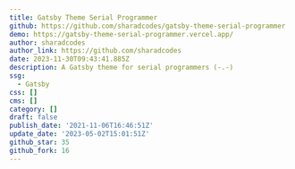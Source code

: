 ```yaml
---
title: Gatsby Theme Serial Programmer
github: https://github.com/sharadcodes/gatsby-theme-serial-programmer
demo: https://gatsby-theme-serial-programmer.vercel.app/
author: sharadcodes
author_link: https://github.com/sharadcodes
date: 2023-11-30T09:43:41.885Z
description: A Gatsby theme for serial programmers (-.-)
ssg:
  - Gatsby
css: []
cms: []
category: []
draft: false
publish_date: '2021-11-06T16:46:51Z'
update_date: '2023-05-02T15:01:51Z'
github_star: 35
github_fork: 16
---
```

